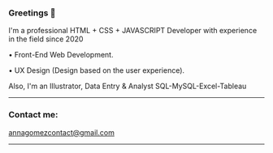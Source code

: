 ### Greetings 👋

I'm a professional HTML + CSS + JAVASCRIPT Developer with experience in the field since 2020

• Front-End Web Development.

• UX Design (Design based on the user experience).



Also, I'm an Illustrator, Data Entry & Analyst SQL-MySQL-Excel-Tableau


-----------------

### Contact me:

annagomezcontact@gmail.com

-----------------

<!--
**APEGS/APEGS** is a ✨ _special_ ✨ repository because its `README.md` (this file) appears on your GitHub profile.

Here are some ideas to get you started:

- 🔭 I’m currently working on ...
- 🌱 I’m currently learning ...
- 👯 I’m looking to collaborate on ...
- 🤔 I’m looking for help with ...
- 💬 Ask me about ...
- 📫 How to reach me: ...
- 😄 Pronouns: ...
- ⚡ Fun fact: ...
-->
